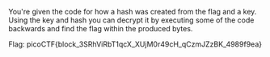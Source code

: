 You're given the code for how a hash was created from the flag and a key. Using the key and hash you can decrypt it by executing some of the code backwards and find the flag within the produced bytes.

Flag: picoCTF{block_3SRhViRbT1qcX_XUjM0r49cH_qCzmJZzBK_4989f9ea}